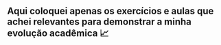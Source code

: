 ## Aqui coloquei apenas os exercícios e aulas que achei relevantes para demonstrar a minha evolução acadêmica 📈
